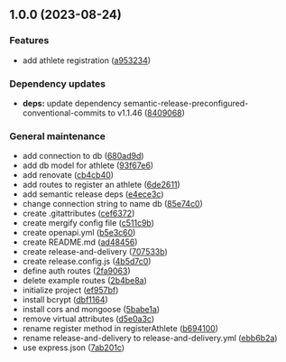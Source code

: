## 1.0.0 (2023-08-24)


### Features

* add athlete registration ([a953234](https://github.com/AthletX-org/athletx-server/commit/a95323443cd1d770211e2a562f6a999d470f4cdc))


### Dependency updates

* **deps:** update dependency semantic-release-preconfigured-conventional-commits to v1.1.46 ([8409068](https://github.com/AthletX-org/athletx-server/commit/84090689812e442a2175d719c09573cd8766ec61))


### General maintenance

* add connection to db ([680ad9d](https://github.com/AthletX-org/athletx-server/commit/680ad9d5d25ab6d4e82945d029c8579927fb0031))
* add db model for athlete ([93f67e6](https://github.com/AthletX-org/athletx-server/commit/93f67e696989e18b9ea840eef209a2baffb68b49))
* add renovate ([cb4cb40](https://github.com/AthletX-org/athletx-server/commit/cb4cb404f8b18b0dbe506daf167670d638501be5))
* add routes to register an athlete ([6de2611](https://github.com/AthletX-org/athletx-server/commit/6de2611c148a724c834938f798cfc8c6081639a5))
* add semantic release deps ([e4ece3c](https://github.com/AthletX-org/athletx-server/commit/e4ece3c15504c11d72b1800bbac20089a7dde10c))
* change connection string to name db ([85e74c0](https://github.com/AthletX-org/athletx-server/commit/85e74c048769d02e2630e4403e3ce79113b62684))
* create .gitattributes ([cef6372](https://github.com/AthletX-org/athletx-server/commit/cef6372466b889e7915a749a31c6dc92fd098bee))
* create mergify config file ([c511c9b](https://github.com/AthletX-org/athletx-server/commit/c511c9bd25fbaeeb45367ef474222e2af8337aaf))
* create openapi.yml ([b5e3c60](https://github.com/AthletX-org/athletx-server/commit/b5e3c604183efd6ab5c617c6a0b799325c814e61))
* create README.md ([ad48456](https://github.com/AthletX-org/athletx-server/commit/ad4845690a91b06e1f00cd0e9be2007c9d32b0bf))
* create release-and-delivery ([707533b](https://github.com/AthletX-org/athletx-server/commit/707533bb97de45b23b5705fdc71133e053f42a29))
* create release.config.js ([4b5d7c0](https://github.com/AthletX-org/athletx-server/commit/4b5d7c0f398405969c43cbab725d9b6718f6ec1b))
* define auth routes ([2fa9063](https://github.com/AthletX-org/athletx-server/commit/2fa9063ec7db2f07e6e996b73c578262ba5b4876))
* delete example routes ([2b4be8a](https://github.com/AthletX-org/athletx-server/commit/2b4be8a30cfbccbc8e69fe53f1390e9718591792))
* initialize project ([ef957bf](https://github.com/AthletX-org/athletx-server/commit/ef957bfae739feb90366dc6c7bb2e286efb2c1e8))
* install bcrypt ([dbf1164](https://github.com/AthletX-org/athletx-server/commit/dbf1164b9d09a1692dd5ebd74cd0506f5d649500))
* install cors and mongoose ([5babe1a](https://github.com/AthletX-org/athletx-server/commit/5babe1af27b2a150ad7273728b047205ad899642))
* remove virtual attributes ([d5e0a3c](https://github.com/AthletX-org/athletx-server/commit/d5e0a3c8d0e34fd44ba4f7a8014afd3e59bd916b))
* rename register method in registerAthlete ([b694100](https://github.com/AthletX-org/athletx-server/commit/b694100433600e31e44e62973105cf8792592c54))
* rename release-and-delivery to release-and-delivery.yml ([ebb6b2a](https://github.com/AthletX-org/athletx-server/commit/ebb6b2ab0bcad26cff2fd3e8e4088c687f06bca4))
* use express.json ([7ab201c](https://github.com/AthletX-org/athletx-server/commit/7ab201cd151bf581751dd606b65eebe75839c72c))
